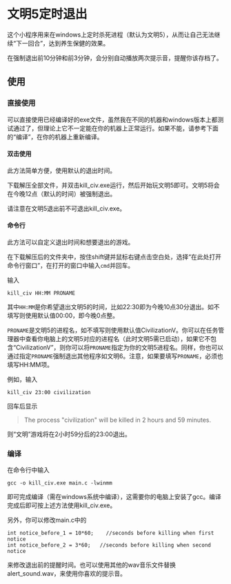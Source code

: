 # 文明5定时退出

这个小程序用来在windows上定时杀死进程（默认为文明5），从而让自己无法继续“下一回合”，达到养生保健的效果。

在强制退出前10分钟和前3分钟，会分别自动播放两次提示音，提醒你该存档了。

## 使用

### 直接使用

可以直接使用已经编译好的exe文件，虽然我在不同的机器和windows版本上都测试通过了，但理论上它不一定能在你的机器上正常运行。如果不能，请参考下面的“编译”，在你的机器上重新编译。

#### 双击使用

此方法简单方便，使用默认的退出时间。

下载解压全部文件，并双击kill_civ.exe运行，然后开始玩文明5即可。文明5将会在今晚12点（默认的时间）被强制退出。

请注意在文明5退出前不可退出kill_civ.exe。

#### 命令行

此方法可以自定义退出时间和想要退出的游戏。

在下载解压后的文件夹中，按住shift键并鼠标右键点击空白处，选择“在此处打开命令行窗口”，在打开的窗口中输入`cmd`并回车。

输入

`kill_civ HH:MM PRONAME`

其中`HH:MM`是你希望退出文明5的时间，比如22:30即为今晚10点30分退出。如不填写则使用默认值00:00，即今晚0点整。

`PRONAME`是文明5的进程名，如不填写则使用默认值CivilizationV。你可以在任务管理器中查看你电脑上的文明5对应的进程名（此时文明5需已启动），如果它不包含“CivilizationV”，则你可以将`PRONAME`指定为你的文明5进程名。同样，你也可以通过指定`PRONAME`强制退出其他程序如文明6。注意，如果要填写`PRONAME`，必须也填写HH:MM项。

例如，输入

`kill_civ 23:00 civilization`

回车后显示

> The process "civilization" will be killed in  2 hours and 59 minutes.

则“文明”游戏将在2小时59分后的23:00退出。

### 编译

在命令行中输入

`gcc -o kill_civ.exe main.c -lwinmm`

即可完成编译（需在windows系统中编译），这需要你的电脑上安装了gcc。编译完成后即可按上述方法使用kill_civ.exe。

另外，你可以修改main.c中的
```
int notice_before_1 = 10*60;	//seconds before killing when first notice
int notice_before_2 = 3*60;   //seconds before killing when second notice
```
来修改退出前的提醒时间。也可以使用其他的wav音乐文件替换alert_sound.wav，来使用你喜欢的提示音。

